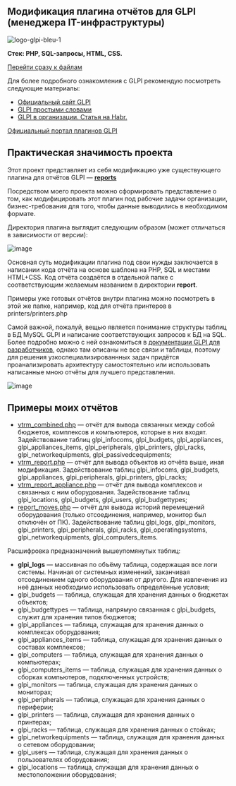 ## Модификация плагина отчётов для GLPI (менеджера IT-инфраструктуры)

![logo-glpi-bleu-1](https://github.com/boumer7/glpi-inventory-plugin/assets/33152397/4b97ef85-ce5f-4e26-8a5d-f13f8165d499)

**Стек: PHP, SQL-запросы, HTML, CSS.**

[Перейти сразу к файлам](#примеры-моих-отчётов)

Для более подробного ознакомления с GLPI рекомендую посмотреть следующие материалы:
* [Официальный сайт GLPI](https://glpi-project.org/)
* [GLPI простыми словами](https://www.dmosk.ru/terminus.php?object=glpi)
* [GLPI в организации. Статья на Habr.](https://habr.com/ru/articles/312522/)

[Официальный портал плагинов GLPI](https://plugins.glpi-project.org/#/)

## Практическая значимость проекта
Этот проект представляет из себя модификацию уже существующего плагина для отчётов GLPI — [**reports**](https://github.com/yllen/reports)

Посредством моего проекта можно сформировать представление о том, как модифицировать этот плагин под рабочие задачи организации, бизнес-требования для того, чтобы данные выводились в необходимом формате.

Директория плагина выглядит следующим образом (может отличаться в зависимости от версии):

![image](https://github.com/boumer7/glpi-inventory-plugin/assets/33152397/eff6e911-edbb-48a2-aa63-54e255a65df4)


Основная суть модификации плагина под свои нужды заключается в написании кода отчёта на основе шаблона на PHP, SQL и местами HTML+CSS.
Код отчёта создаётся в отдельной папке с соответствующим желаемым названием в директории **report**.

Примеры уже готовых отчётов внутри плагина можно посмотреть в этой же папке, например, код для отчёта принтеров в printers/printers.php

Самой важной, пожалуй, вещью является понимание структуры таблиц в БД MySQL GLPI и написание соответствующих запросов к БД на SQL.
Более подробно можно с ней ознакомиться в [документации GLPI для разработчиков](https://glpi-developer-documentation.readthedocs.io/en/master/devapi/database/dbmodel.html), однако там описаны не все связи и таблицы, поэтому для решения узкоспециализированнных задач придётся проанализировать архитектуру самостоятельно или использовать написанные мною отчёты для лучшего представления.

![image](https://glpi-developer-documentation.readthedocs.io/en/master/_images/db_model_computer.png)

<a id="examples"></a>
## Примеры моих отчётов

* [vtrm_combined.php](https://github.com/boumer7/glpi-inventory-plugin/blob/main/report/vtrm_combined/vtrm_combined.php) — отчёт для вывода связанных между собой бюджетов, комплексов и компьютеров, которые в них входят. Задействование таблиц glpi_infocoms, glpi_budgets, glpi_appliances, glpi_appliances_items, glpi_peripherals, glpi_printers, glpi_racks, glpi_networkequipments, glpi_passivedcequipments;
* [vtrm_report.php](https://github.com/boumer7/glpi-inventory-plugin/blob/main/report/vtrm_report/vtrm_report.php) — отчёт для вывода объектов из отчёта выше, иная модификация. Задействование таблиц glpi_infocoms, glpi_budgets, glpi_appliances, glpi_peripherals, glpi_printers, glpi_racks;
* [vtrm_report_appliance.php](https://github.com/boumer7/glpi-inventory-plugin/blob/main/report/vtrm_report_appliance/vtrm_report_appliance.php)  — отчёт для вывода комплексов и связанных с ним оборудования. Задействование таблиц glpi_locations, glpi_budgets, glpi_users, glpi_budgettypes;
* [report_moves.php](https://github.com/boumer7/glpi-inventory-plugin/blob/main/report/report_moves/report_moves.php) — отчёт для вывода историй перемещений оборудования (только отсоединения, например, монитор был отключён от ПК). Задействование таблиц glpi_logs, glpi_monitors, glpi_printers, glpi_peripherals, glpi_racks, glpi_operatingsystems, glpi_networkequipments, glpi_computers_items.

Расшифровка предназначений вышеупомянутых таблиц:
* **glpi_logs** — массивная по объёму таблица, содержащая все логи системы. Начиная от системных изменений, заканчивая отсоединением одного оборудования от другого. Для извлечения из неё данных необходимо использовать определённые условия;
* glpi_budgets — таблица, служащая для хранения данных о бюджетах объектов;
* glpi_budgettypes — таблица, напрямую связанная с glpi_budgets, служит для хранения типов бюджетов;
* glpi_appliances — таблица, служащая для хранения данных о комплексах оборудования;
* glpi_appliances_items — таблица, служащая для хранения данных о составах комплексов;
* glpi_computers — таблица, служащая для хранения данных о компьютерах;
* glpi_computers_items — таблица, служащая для хранения данных о сборках компьютеров, подключенных устройств;
* glpi_monitors — таблица, служащая для хранения данных о мониторах;
* glpi_peripherals — таблица, служащая для хранения данных о периферии;
* glpi_printers — таблица, служащая для хранения данных о принтерах;
* glpi_racks — таблица, служащая для хранения данных о стойках;
* glpi_networkequipments — таблица, служащая для хранения данных о сетевом оборудовании;
* glpi_users — таблица, служащая для хранения данных о пользователях оборудования;
* glpi_locations — таблица, служащая для хранения данных о местоположении оборудования;
